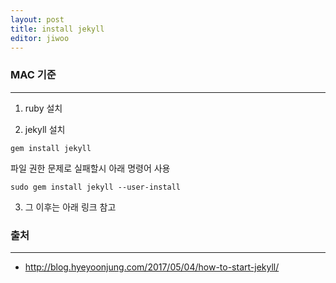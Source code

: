 ```yaml
---
layout: post
title: install jekyll
editor: jiwoo
---
```


### MAC 기준
***
1. ruby 설치

2. jekyll 설치

  ~~~
  gem install jekyll
  ~~~
  파일 권한 문제로 실패할시 아래 명령어 사용
  ~~~
  sudo gem install jekyll --user-install
  ~~~

3. 그 이후는 아래 링크 참고







### 출처
***
* <http://blog.hyeyoonjung.com/2017/05/04/how-to-start-jekyll/>
